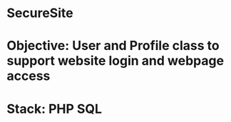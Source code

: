 # SecureSite
# Objective: User and Profile class to support website login and webpage access
# Stack: PHP SQL
